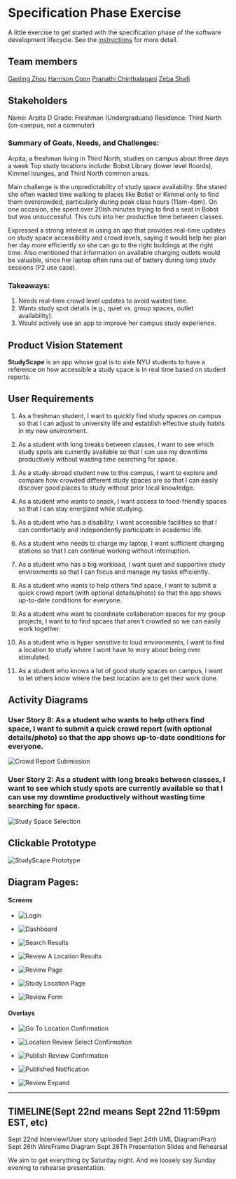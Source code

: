 # Specification Phase Exercise

A little exercise to get started with the specification phase of the software development lifecycle. See the [instructions](instructions.md) for more detail.

## Team members

[Ganling Zhou](https://github.com/GanlingZ)
[Harrison Coon](https://github.com/PranathiChin)
[Pranathi Chinthalapani]()
[Zeba Shafi](https://github.com/Zeba-Shafi)

## Stakeholders

Name: Arpita D
Grade: Freshman (Undergraduate)
Residence: Third North (on-campus, not a commuter)

### Summary of Goals, Needs, and Challenges:
Arpita, a freshman living in Third North, studies on campus about three days a week
Top study locations include: Bobst Library (lower level floords), Kimmel lounges, and Third North common areas.

Main challenge is the unpredictability of study space availability. She stated she often wasted time walking to places like Bobst or Kimmel only to find them overcrowded, particularly during peak class hours (11am-4pm). On one occasion, she spent over 20ish minutes trying to find a seat in Bobst but was unsuccessful. This cuts into her productive time between classes.

Expressed a strong interest in using an app that provides real-time updates on study space accessibility and crowd levels, saying it would help her plan her day more efficiently so she can go to the right buildings at the right time. Also mentioned that information on available charging outlets would be valuable, since her laptop often runs out of battery during long study sessions (P2 use case).

### Takeaways:
1) Needs real-time crowd level updates to avoid wasted time.
2) Wants study spot details (e.g., quiet vs. group spaces, outlet availability).
3) Would actively use an app to improve her campus study experience.

<!-- See instructions. Delete this line and replace with the name(s) of the stakeholder(s) you interviewed and lists showing their goals/needs, and problems/frustrations.

//freshman

//undergraduate

//graduate 

questions: 
*Name/grade/communte or not

*What is your general experience in finding a study space on campus?

*What are your top study spaces on campus?

*How many days in a week would you study on campus?

*Have your had a specific experience that you had trouble finding an avaible spot to study on campus?

*If you have the option to, would you use an APP to check the accesbility of a study space on campus?

*Any additional information to add -->


## Product Vision Statement

**StudyScape** is an app whose goal is to aide NYU students to have a reference on how accessible a study space is in real time based on student reports. 

## User Requirements

1) As a freshman student, I want to quickly find study spaces on campus so that I can adjust to university life and establish effective study habits in my new environment.

2) As a student with long breaks between classes, I want to see which study spots are currently available so that I can use my downtime productively without wasting time searching for space.

3) As a study-abroad student new to this campus, I want to explore and compare how crowded different study spaces are so that I can easily discover good places to study without prior local knowledge.

4) As a student who wants to snack, I want access to food-friendly spaces so that I can stay energized while studying.

5) As a student who has a disability, I want accessible facilities so that I can comfortably and independently participate in academic life.

6) As a student who needs to charge my laptop, I want sufficient charging stations so that I can continue working without interruption.

7) As a student who has a big workload, I want quiet and supportive study environments so that I can focus and manage my tasks efficiently.

8) As a student who wants to help others find space, I want to submit a quick crowd report (with optional details/photo) so that the app shows up-to-date conditions for everyone.

9) As a student who want to coordinate collaboration spaces for my group projects, I want to to find spcaes that aren't crowded so we can easily work together.

10) As a student who is hyper sensitive to loud environments, I want to find a location to study where I wont have to wory about being over stimulated.
  
11) As a student who knows a lot of good study spaces on campus, I want to let others know where the best location are to get their work done.


## Activity Diagrams

### User Story 8: As a student who wants to help others find space, I want to submit a quick crowd report (with optional details/photo) so that the app shows up-to-date conditions for everyone.

![Crowd Report Submission](CrowdReportSubmission.png)

### User Story 2: As a student with long breaks between classes, I want to see which study spots are currently available so that I can use my downtime productively without wasting time searching for space.

![Study Space Selection](StudySpaceSelection.png)


## Clickable Prototype

![StudyScape Prototype](https://www.figma.com/proto/9zv31QvVINJVwMuIpuBxz4/HPZG---StudyScape?page-id=0%3A1&node-id=18-572&p=f&viewport=83%2C-1469%2C1&t=UOgXNYOXuBzRd06E-1&scaling=scale-down&content-scaling=fixed&starting-point-node-id=18%3A572)

## Diagram Pages:

#### Screens

- ![Login](wireframe_images/Login.png)

- ![Dashboard](wireframe_images/Dashboard.png)

- ![Search Results](wireframe_images/Search%20Results.jpg)

- ![Review A Location Results](wireframe_images/Review%20A%20Location%20Results.png)

- ![Review Page](wireframe_images/Review%20Page.jpg)

- ![Study Location Page](wireframe_images/Study%20Location%20Page.jpg)

- ![Review Form](wireframe_images/Review%20Form.png)

#### Overlays

- ![Go To Location Confirmation](wireframe_images/Go%20To%20Location%20Confirmation.png)

- ![Location Review Select Confirmation](wireframe_images/Location%20Review%20Select%20Confirmation.png)

- ![Publish Review Confirmation](wireframe_images/Publish%20Review%20Confirmation.png)

- ![Published Notification](wireframe_images/Published%20Notification.png)

- ![Review Expand](wireframe_images/Review%20Expand.png)

----------------------------------------------------------------
## TIMELINE(Sept 22nd means Sept 22nd 11:59pm EST, etc)
Sept 22nd Interview/User story uploaded
Sept 24th UML Diagram(Pran)
Sept 26th WireFrame Diagram 
Sept 28Th Presentation Slides and Rehearsal

We aim to get everything by Saturday night. 
And we loosely say Sunday evening to rehearse presentation. 

